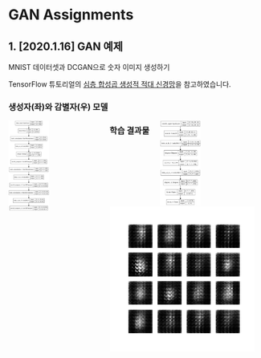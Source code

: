 # GAN Assignments
## 1. [2020.1.16] GAN 예제
MNIST 데이터셋과 DCGAN으로 숫자 이미지 생성하기

TensorFlow 튜토리얼의 [심층 합성곱 생성적 적대 신경망](https://www.tensorflow.org/tutorials/generative/dcgan)을 참고하였습니다.

### 생성자(좌)와 감별자(우) 모델

<div style="width:40%; float:left">
<img src="./images/DCGAN_MNIST/generator.png" width="40%"></img>
</div>
<div style="width:40%; float:right">
<img src="./images/DCGAN_MNIST/discriminator.png" width="40%"></img>
</div>

### 학습 결과물
![dcgan_mnist](images/DCGAN_MNIST/dcgan_mnist.gif)
